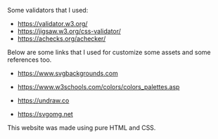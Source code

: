 Some validators that I used:
- https://validator.w3.org/
- https://jigsaw.w3.org/css-validator/
- https://achecks.org/achecker/

Below are some links that I used for customize some assets and some references too.

- https://www.svgbackgrounds.com

- https://www.w3schools.com/colors/colors_palettes.asp

- https://undraw.co

- https://svgomg.net

This website was made using pure HTML and CSS.